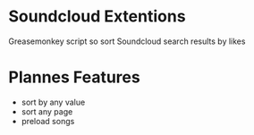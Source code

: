# Soundcloud Extentions
Greasemonkey script so sort Soundcloud search results by likes



# Plannes Features
* sort by any value
* sort any page
* preload songs

